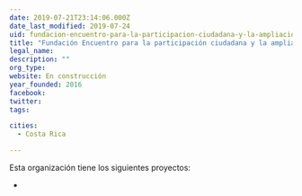 ```yaml
---
date: 2019-07-21T23:14:06.000Z
date_last_modified: 2019-07-24
uid: fundacion-encuentro-para-la-participacion-ciudadana-y-la-ampliacion-de-derechos
title: "Fundación Encuentro para la participación ciudadana y la ampliación de derechos"
legal_name: 
description: ""
org_type: 
website: En construcción
year_founded: 2016
facebook: 
twitter: 
tags:

cities: 
  - Costa Rica

---
```


Esta organización tiene los siguientes proyectos:

- [](/i/barometro-urbano-participativo.html)
